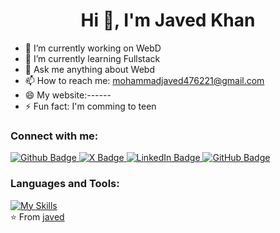 <h1 align="center">Hi 👋, I'm Javed Khan</h1>

- 🔭 I’m currently working on WebD
- 🌱 I’m currently learning Fullstack
- 💬 Ask me anything about Webd 
- 📫 How to reach me: mohammadjaved476221@gmail.com
- 😄 My website:------
- ⚡ Fun fact: I'm comming to teen
  
### Connect with me:
<div id="badges">
  <a href="https://github.com/javedkhan07">
    <img src="https://img.shields.io/badge/Github-white?style=for-the-badge&logo=Github&logoColor=black" alt="Github Badge"/>
  </a>
 <a href="https://x.com/javed_kh4n" target="_blank">
    <img src="https://img.shields.io/badge/X-000000?style=for-the-badge&logo=x&logoColor=white" alt="X Badge"/>
  </a>
<a href="https://www.linkedin.com/in/javed-khan07" target="_blank">
    <img src="https://img.shields.io/badge/LinkedIn-0A66C2?style=for-the-badge&logo=linkedin&logoColor=white" alt="LinkedIn Badge"/>
  </a>
  <a href="https://github.com/javedkhan07" target="_blank">
    <img src="https://img.shields.io/badge/GitHub-181717?style=for-the-badge&logo=github&logoColor=white" alt="GitHub Badge"/>
  </a>
</div>

### Languages and Tools:

[![My Skills](https://skillicons.dev/icons?i=html,css,js,react,tailwind,nextjs,nodejs,npm,figma,vscode,git,docker,jenkins,aws&perline=4)](https://skillicons.dev)
<br>
⭐️ From [javed](https://github.com/javedkhan07)
